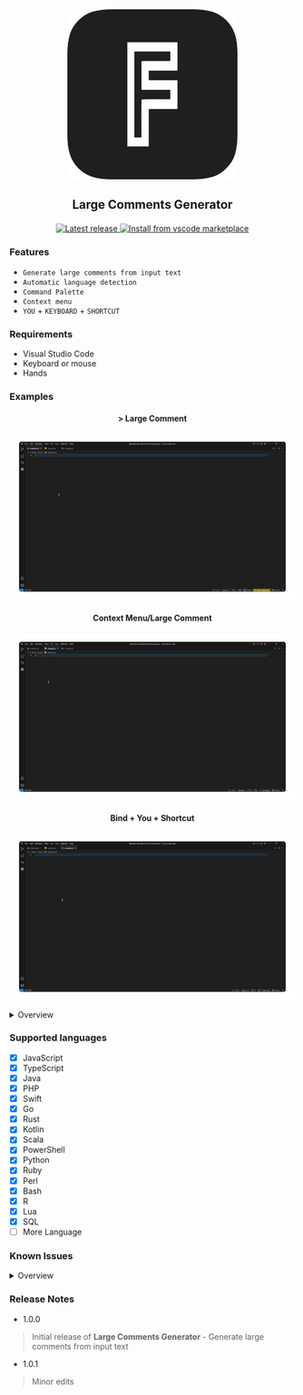 <div id="header" align="center"><img src="https://github.com/kingtonyrock/surizerofont/blob/main/icon/logo.png" width="300"/></div>

## <p align="center"> Large Comments Generator
<p align="center">
  <a href="https://github.com/kingtonyrock/surizerofont/releases" title="Latest release">
    <picture>
      <source media="(prefers-color-scheme: dark)" srcset="https://img.shields.io/github/package-json/v/kingtonyrock/surizerofont?style=flat-square&color=1f1f1f&labelColor=036fc2">
      <img alt="Latest release" src="https://img.shields.io/github/package-json/v/kingtonyrock/surizerofont?style=flat-square&color=0366D6&labelColor=D1D5DA" />
    </picture>
  <a href="https://marketplace.visualstudio.com/items?itemName=surizerowan.surizerofont" title="Install from VS Code Marketplace">
    <picture>
      <source media="(prefers-color-scheme: dark)" srcset="https://img.shields.io/badge/vscode-marketplace-1f1f1f?style=flat-square&label=%20&logoColor=ffffff&labelColor=036fc2&logo=Visual%20Studio%20Code">
      <img alt="Install from vscode marketplace" src="https://img.shields.io/badge/vscode-marketplace-036fc2?style=flat-square&label=%20&logoColor=036fc2&labelColor=036fc2&logo=Visual%20Studio%20Code" />
    </picture>
  </a>
</p>

### Features
* `Generate large comments from input text`
* `Automatic language detection`
* `Command Palette`
* `Context menu`
* `YOU` + `KEYBOARD` + `SHORTCUT`

### Requirements

* Visual Studio Code
* Keyboard or mouse
* Hands

### Examples

#### <p align="center">> Large Comment
<img src="https://github.com/kingtonyrock/surizerofont/blob/main/example/python.gif"></div>
#### <p align="center">Context Menu/Large Comment
<img src="https://github.com/kingtonyrock/surizerofont/blob/main/example/javascript.gif"></div>
#### <p align="center">Bind + You + Shortcut
<img src="https://github.com/kingtonyrock/surizerofont/blob/main/example/plain%20text.gif"></div>

<details>
  <summary>Overview</summary>
  
```
# ██████████████ ██████████████ ██████          ██████ ██████  ██████  ██████████████ ████████████████   ██████████████ 
# ██          ██ ██          ██ ██  ██████████  ██  ██ ██  ██  ██  ██  ██          ██ ██            ██   ██          ██ 
# ██  ██████████ ██  ██████  ██ ██          ██  ██  ██ ██  ██  ██  ██  ██  ██████████ ██  ████████  ██   ██████  ██████ 
# ██  ██         ██  ██  ██  ██ ██  ██████  ██  ██  ██ ██  ██  ██  ██  ██  ██         ██  ██    ██  ██       ██  ██     
# ██  ██         ██  ██  ██  ██ ██  ██  ██  ██  ██  ██ ██  ██  ██  ██  ██  ██████████ ██  ████████  ██       ██  ██     
# ██  ██         ██  ██  ██  ██ ██  ██  ██  ██  ██  ██ ██  ██  ██  ██  ██          ██ ██            ██       ██  ██     
# ██  ██         ██  ██  ██  ██ ██  ██  ██  ██  ██  ██ ██  ██  ██  ██  ██  ██████████ ██  ██████  ████       ██  ██     
# ██  ██         ██  ██  ██  ██ ██  ██  ██  ██████  ██ ██    ██    ██  ██  ██         ██  ██  ██  ██         ██  ██     
# ██  ██████████ ██  ██████  ██ ██  ██  ██          ██ ████      ████  ██  ██████████ ██  ██  ██  ██████     ██  ██     
# ██          ██ ██          ██ ██  ██  ██████████  ██   ████  ████    ██          ██ ██  ██  ██      ██     ██  ██     
# ██████████████ ██████████████ ██████          ██████     ██████      ██████████████ ██████  ██████████     ██████ 

// ████████  ████████ ██████████████ ██████  ██████ ████████████████   
// ██    ██  ██    ██ ██          ██ ██  ██  ██  ██ ██            ██   
// ████  ██  ██  ████ ██  ██████  ██ ██  ██  ██  ██ ██  ████████  ██   
//   ██    ██    ██   ██  ██  ██  ██ ██  ██  ██  ██ ██  ██    ██  ██   
//   ████      ████   ██  ██  ██  ██ ██  ██  ██  ██ ██  ████████  ██   
//     ████  ████     ██  ██  ██  ██ ██  ██  ██  ██ ██            ██   
//       ██  ██       ██  ██  ██  ██ ██  ██  ██  ██ ██  ██████  ████   
//       ██  ██       ██  ██  ██  ██ ██  ██  ██  ██ ██  ██  ██  ██     
//       ██  ██       ██  ██████  ██ ██  ██████  ██ ██  ██  ██  ██████ 
//       ██  ██       ██          ██ ██          ██ ██  ██  ██      ██ 
//       ██████       ██████████████ ██████████████ ██████  ██████████  
  
-- ██████████████ ██████████████ ████████  ████████ ██████████████ 
-- ██          ██ ██          ██ ██    ██  ██    ██ ██          ██ 
-- ██████  ██████ ██  ██████████ ████  ██  ██  ████ ██████  ██████ 
--     ██  ██     ██  ██           ██    ██    ██       ██  ██     
--     ██  ██     ██  ██████████   ████      ████       ██  ██     
--     ██  ██     ██          ██     ██      ██         ██  ██     
--     ██  ██     ██  ██████████   ████      ████       ██  ██     
--     ██  ██     ██  ██           ██    ██    ██       ██  ██     
--     ██  ██     ██  ██████████ ████  ██  ██  ████     ██  ██     
--     ██  ██     ██          ██ ██    ██  ██    ██     ██  ██     
--     ██████     ██████████████ ████████  ████████     ██████     
```
</details>


### Supported languages

- [x] JavaScript
- [x] TypeScript
- [x] Java
- [x] PHP
- [x] Swift
- [x] Go
- [x] Rust
- [x] Kotlin
- [x] Scala
- [x] PowerShell
- [x] Python
- [x] Ruby
- [x] Perl
- [x] Bash
- [x] R
- [x] Lua
- [x] SQL
- [ ] More Language

### Known Issues

<details>
  <summary>Overview</summary>

> The problem with correct HTML output need to remove the extra <kbd><!--</kbd> characters
```
<!-- ██████  ██████ ██████████████ ██████          ██████ ██████          
<!-- ██  ██  ██  ██ ██          ██ ██  ██████████████  ██ ██  ██          
<!-- ██  ██  ██  ██ ██████  ██████ ██                  ██ ██  ██          
<!-- ██  ██  ██  ██     ██  ██     ██  ██████  ██████  ██ ██  ██          
<!-- ██  ██████  ██     ██  ██     ██  ██  ██  ██  ██  ██ ██  ██          
<!-- ██          ██     ██  ██     ██  ██  ██  ██  ██  ██ ██  ██          
<!-- ██  ██████  ██     ██  ██     ██  ██  ██████  ██  ██ ██  ██          
<!-- ██  ██  ██  ██     ██  ██     ██  ██          ██  ██ ██  ██          
<!-- ██  ██  ██  ██     ██  ██     ██  ██          ██  ██ ██  ██████████  
<!-- ██  ██  ██  ██     ██  ██     ██  ██          ██  ██ ██          ██  
<!-- ██████  ██████     ██████     ██████          ██████ ██████████████  
 -->
```
</details>

### Release Notes

* 1.0.0
> Initial release of **Large Comments Generator** - Generate large comments from input text

* 1.0.1
> Minor edits
